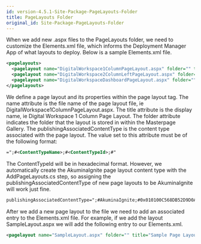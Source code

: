 ```yaml
---
id: version-4.5.1-Site-Package-PageLayouts-Folder
title: PageLayouts Folder
original_id: Site-Package-PageLayouts-Folder
---
```


When we add new .aspx files to the PageLayouts folder, we need to customize the Elements.xml file, which informs the Deployment Manager App of what layouts to deploy. Below is a sample Elements.xml file.
```xml
<pagelayouts>
  <pagelayout name="DigitalWorkspace1ColumnPageLayout.aspx" folder="" title="Digital   Workspace 1 Column Page Layout" publishingAssociatedContentType=";#AkuminaIgnite;#0x010100C568DB52D9D0A14D9B2FDCC96666E9F2007948130EC3DB064584E219954237AF39002C646921DEB14195B1E318F903889C55;#" />
  <pagelayout name="DigitalWorkspace2ColumnLeftPageLayout.aspx" folder="" title="Digital Workspace 2 Column Left Page Layout" publishingAssociatedContentType=";#AkuminaIgnite;#0x010100C568DB52D9D0A14D9B2FDCC96666E9F2007948130EC3DB064584E219954237AF39002C646921DEB14195B1E318F903889C55;#" />
  <pagelayout name="DigitalWorkspaceDashboardPageLayout.aspx" folder="" title="Digital Workspace Dashboard Layout" publishingAssociatedContentType=";#AkuminaIgnite;#0x010100C568DB52D9D0A14D9B2FDCC96666E9F2007948130EC3DB064584E219954237AF39002C646921DEB14195B1E318F903889C55;#" />
</pagelayouts>
```
We define a page layout and its properties within the page layout tag. The name attribute is the file name of the page layout file, ie DigitalWorkspace1ColumnPageLayout.aspx. The title attribute is the display name, ie Digital Workspace 1 Column Page Layout. The folder attribute indicates the folder that the layout is stored in within the Masterpage Gallery. The publishingAssociatedContentType is the content type associated with the page layout. The value set to this attribute must be of the following format:
```xml
=";#<ContentTypeName>;#<ContentTypeId>;#"
```
The ContentTypeId will be in hexadecimal format.
However, we automatically create the AkuminaIgnite page layout content type with the AddPageLayouts.cs step, so assigning the publishingAssociatedContentType of new page layouts to be AkuminaIgnite will work just fine.
```xml
publishingAssociatedContentType=";#AkuminaIgnite;#0x010100C568DB52D9D0A14D9B2FDCC96666E9F2007948130EC3DB064584E219954237AF39002C646921DEB14195B1E318F903889C55;#"
```
After we add a new page layout to the file we need to add an associated entry to the Elements.xml file. For example, if we add the layout SampleLayout.aspx we will add the following entry to our Elements.xml.
```xml
<pagelayout name="SampleLayout.aspx" folder="" title="Sample Page Layout" publishingAssociatedContentType=";#AkuminaIgnite;#0x010100C568DB52D9D0A14D9B2FDCC96666E9F2007948130EC3DB064584E219954237AF39002C646921DEB14195B1E318F903889C55;#" />
```